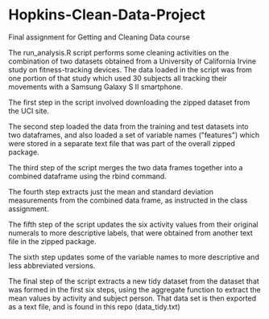 # Hopkins-Clean-Data-Project
Final assignment for Getting and Cleaning Data course

The run_analysis.R script performs some cleaning activities on the combination of two datasets obtained from a University of California Irvine study on fitness-tracking devices.  The data loaded in the script was from one portion of that study which used 30 subjects all tracking their movements with a Samsung Galaxy S II smartphone.

The first step in the script involved downloading the zipped dataset from the UCI site.

The second step loaded the data from the training and test datasets into two dataframes, and also loaded a set of variable names ("features") which were stored in a separate text file that was part of the overall zipped package.

The third step of the script merges the two data frames together into a combined dataframe using the rbind command.

The fourth step extracts just the mean and standard deviation measurements from the combined data frame, as instructed in the class assignment.

The fifth step of the script updates the six activity values from their original numerals to more descriptive labels, that were obtained from another text file in the zipped package.

The sixth step updates some of the variable names to more descriptive and less abbreviated versions.

The final step of the script extracts a new tidy dataset from the dataset that was formed in the first six steps, using the aggregate function to extract the mean values by activity and subject person.   That data set is then exported as a text file, and is found in this repo (data_tidy.txt)
